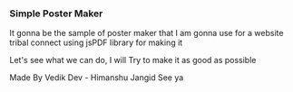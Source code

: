 ### Simple Poster Maker

It gonna be the sample of poster maker that I am gonna use for a website tribal connect
using jsPDF library for making it

Let's see what we can do, I will Try to make it as good as possible

Made By Vedik Dev - Himanshu Jangid
See ya